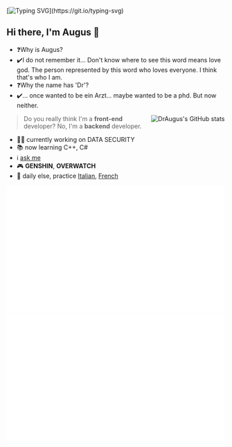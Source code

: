 [![Typing SVG](http://readme-typing-svg.herokuapp.com?font=Arizonia&size=25&color=F7825D&lines=There+is+a+sweet+smell+of+roses+in+the+air.;love+at+first+sight;Look+at+that+moon.+It's+as+bright+as+a+light+bulb.)](https://git.io/typing-svg)

## Hi there, I'm Augus 👋

- ❓Why is Augus?
- ✔️I do not remember it... Don't know where to see this word means love god. The person represented by this word who loves everyone. I think that's who I am.
- ❓Why the name has 'Dr'?
- ✔️... once wanted to be ein Arzt... maybe wanted to be a phd. But now neither.

<img src="https://github-readme-stats.vercel.app/api?username=draugus&show_icons=true&hide_title=true&hide_border=true" alt="DrAugus's GitHub stats" align="right">


> Do you really think I'm a **front-end** developer? No, I'm a **backend** developer.

- 🐕‍🦺 currently working on DATA SECURITY
- 📚 now learning C++, C#
- ℹ️ [ask me](https://github.com/DrAugus/DrAugus/issues)
- 🎮 **GENSHIN**, **OVERWATCH**
- 🥂 daily else, practice [Italian](https://www.edilingua.it/), [French](https://mlp.fltrp.com/wys/bookstore/file?id=1135)


![](https://raw.githubusercontent.com/DrAugus/github-stats/master/generated/overview.svg)
![](https://raw.githubusercontent.com/DrAugus/github-stats/master/generated/languages.svg)
<!-- ![](http://github-profile-summary-cards.vercel.app/api/cards/most-commit-language?username=draugus&theme=github)
![](http://github-profile-summary-cards.vercel.app/api/cards/repos-per-language?username=draugus&theme=github) -->
